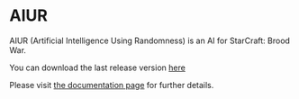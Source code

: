 # AIUR




AIUR (Artificial Intelligence Using Randomness) is an AI for StarCraft: Brood War.

You can download the last release version [here](https://github.com/AIUR-group/AIUR/releases/latest)

Please visit [the documentation page](http://aiur-group.github.io/AIUR) for further details.



